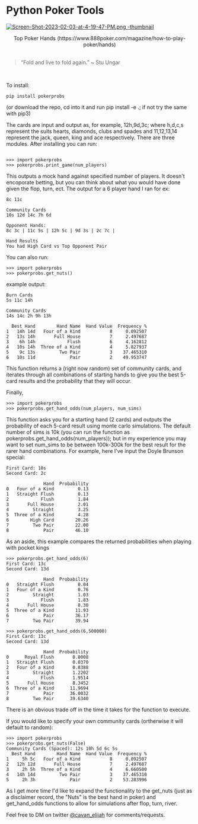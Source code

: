 # Python Poker Tools

[![Screen-Shot-2023-02-03-at-4-19-47-PM.png -thumbnail](https://i.postimg.cc/qBCxmFxx/Screen-Shot-2023-02-03-at-4-19-47-PM.png)](https://postimg.cc/0rPSjc3z)
<div align="center">Top Poker Hands (https://www.888poker.com/magazine/how-to-play-poker/hands)</div>
<br />
  
  > “Fold and live to fold again.” ~ Stu Ungar

<br />

To install:
```
pip install pokerprobs
```
(or download the repo, cd into it and run pip install -e .; if not try the same with pip3)

The cards are input and output as, for example, 12h,9d,3c; where h,d,c,s represent the suits hearts, diamonds, clubs and spades and 11,12,13,14 represent the jack, queen, king and ace respectively. There are three modules. After installing you can run:

```

>>> import pokerprobs 
>>> pokerprobs.print_game(num_players)
```

This outputs a mock hand against specified number of players. It doesn't encoporate betting, but you can think about what you would have done given the flop, turn, ect. The output for a 6 player hand I ran for ex:

```
8c 11c

Community Cards
10s 12d 14c 7h 6d

Opponent Hands:
8c 3c | 11c 5s | 12h 5c | 9d 3s | 2c 7c | 

Hand Results
You had High Card vs Top Opponent Pair
```
You can also run:
```
>>> import pokerprobs 
>>> pokerprobs.get_nuts()
```
example output:
```
Burn Cards
5s 11c 14h

Community Cards
14s 14c 2h 9h 13h

  Best Hand        Hand Name  Hand Value  Frequency %
1   14h 14d   Four of a Kind           8     0.092507
2   13s 14h       Full House           7     2.497687
3    6h 14h            Flush           6     4.162812
4   10s 14h  Three of a Kind           4     5.827937
5    9c 13s         Two Pair           3    37.465310
6   10s 11d             Pair           2    49.953747
```
This function returns a (right now random) set of community cards, and iterates through all combinations of starting hands to give you the best 5-card results and the probability that they will occur. 

Finally, 
```
>>> import pokerprobs 
>>> pokerprobs.get_hand_odds(num_players, num_sims)
```
This function asks you for a starting hand (2 cards) and outputs the probability of each 5-card result using monte carlo simulations. The default number of sims is 10k (you can run the function as  pokerprobs.get_hand_odds(num_players)); but in my experience you may want to set num_sims to be between 100k-300k for the best result for the rarer hand combinations. For example, here I've input the Doyle Brunson special:
```
First Card: 10s
Second Card: 2c

              Hand  Probability
0   Four of a Kind         0.13
1   Straight Flush         0.13
2            Flush         1.84
3       Full House         2.01
4         Straight         3.25
5  Three of a Kind         4.28
6        High Card        20.26
7         Two Pair        22.00
8             Pair        46.10
```

As an aside, this example compares the returned probabilities when playing with pocket kings

```
>>> pokerprobs.get_hand_odds(6)
First Card: 13c
Second Card: 13d

              Hand  Probability
0   Straight Flush         0.04
1   Four of a Kind         0.76
2         Straight         1.03
3            Flush         1.83
4       Full House         8.30
5  Three of a Kind        11.93
6             Pair        36.17
7         Two Pair        39.94

>>> pokerprobs.get_hand_odds(6,500000)
First Card: 13c
Second Card: 13d

              Hand  Probability
0      Royal Flush       0.0008
1   Straight Flush       0.0370
2   Four of a Kind       0.8388
3         Straight       1.2202
4            Flush       1.9514
5       Full House       8.3452
6  Three of a Kind      11.9694
7             Pair      36.0032
8         Two Pair      39.6340
```

There is an obvious trade off in the time it takes for the function to execute.

If you would like to specify your own community cards (ortherwise it will default to random):
 
```
>>> import pokerprobs
>>> pokerprobs.get_nuts(False)
Community Cards (Spaced): 12s 10h 5d 6c 5s
  Best Hand        Hand Name  Hand Value  Frequency %
1     5h 5c   Four of a Kind           8     0.092507
2   12h 12d       Full House           7     2.497687
3     2h 5h  Three of a Kind           4     6.660500
4   14h 14d         Two Pair           3    37.465310
5     2h 3h             Pair           2    53.283996
```
As I get more time I'd like to expand the functionality to the get_nuts (just as a disclaimer record, the "Nuts" is the best hand in poker) and get_hand_odds functions to allow for simulations after flop, turn, river.


Feel free to DM on twitter [@cavan_elijah](https://twitter.com/cavan_elijah) for comments/requests. 
